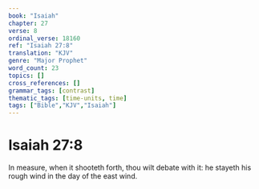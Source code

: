 ```yaml
---
book: "Isaiah"
chapter: 27
verse: 8
ordinal_verse: 18160
ref: "Isaiah 27:8"
translation: "KJV"
genre: "Major Prophet"
word_count: 23
topics: []
cross_references: []
grammar_tags: [contrast]
thematic_tags: [time-units, time]
tags: ["Bible","KJV","Isaiah"]
---
```


# Isaiah 27:8

In measure, when it shooteth forth, thou wilt debate with it: he stayeth his rough wind in the day of the east wind.
